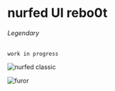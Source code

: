 # nurfed UI rebo0t

###### Legendary

`work in progress`

![nurfed classic](https://i.imgur.com/IugyeQu.jpg 'Nurfed Classic')

![furor](https://i.imgur.com/IHjSvqX.jpg 'Furor')
